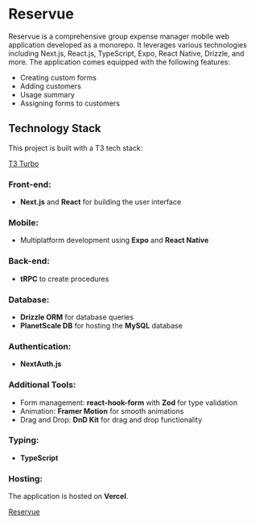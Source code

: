 # Reservue

Reservue is a comprehensive group expense manager mobile web application developed as a monorepo. It leverages various technologies including Next.js, React.js, TypeScript, Expo, React Native, Drizzle, and more. The application comes equipped with the following features:

- Creating custom forms
- Adding customers
- Usage summary
- Assigning forms to customers

## Technology Stack

This project is built with a T3 tech stack:

[T3 Turbo](https://github.com/t3-oss/create-t3-turbo)

### Front-end:

- **Next.js** and **React** for building the user interface

### Mobile:

- Multiplatform development using **Expo** and **React Native**

### Back-end:

- **tRPC** to create procedures

### Database:

- **Drizzle ORM** for database queries
- **PlanetScale DB** for hosting the **MySQL** database

### Authentication:

- **NextAuth.js**

### Additional Tools:

- Form management: **react-hook-form** with **Zod** for type validation
- Animation: **Framer Motion** for smooth animations
- Drag and Drop: **DnD Kit** for drag and drop functionality

### Typing:

- **TypeScript**

### Hosting:

The application is hosted on **Vercel**.

[Reservue](https://reservue.vercel.app)
